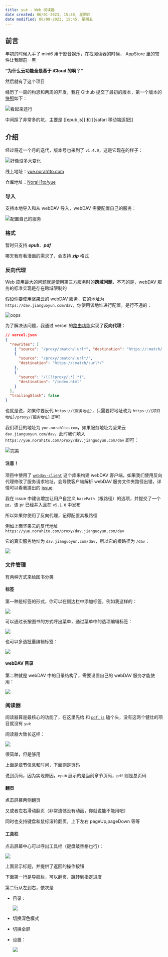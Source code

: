 ```yaml
---
title: yuè - Web 阅读器
date created: 06/01-2023, 15:38, 星期四
date modified: 06/09-2023, 15:45, 星期五
---
```


## 前言

年初的时候入手了 mini6 用于影音娱乐，在找阅读器的时候， AppStore 里的软件让我眼前一黑

**“为什么云功能全是基于 iCloud 的啊？”**

然后就有了这个项目

经历了一周的构思和两周的开发，我在 Github 提交了最初的版本，第一个版本的[快照](https://yue-7ifx3kij1-norah1to.vercel.app)如下：

![看起来还行](https://vercel-proxy.norah1to.com/proxy/raw.githubusercontent.com/NoraH1to/cdn/master/img/20230601155432.png)

中间踩了非常多的坑，主要是 [[epub.js]] 和 [[safari 移动端适配]]
## 介绍

经过将近一个月的迭代，版本号也来到了 `v1.4.0`，这是它现在的样子：

![好像没多大变化](https://vercel-proxy.norah1to.com/proxy/raw.githubusercontent.com/NoraH1to/cdn/master/img/20230601160459.png)

线上地址：[yue.norah1to.com](https://yue.norah1to.com)

仓库地址：[NoraH1to/yue](https://github.com/NoraH1to/yue)

### 导入

支持本地导入和从 webDAV 导入，webDAV 需要配置自己的服务：

![配置自己的服务](https://vercel-proxy.norah1to.com/proxy/raw.githubusercontent.com/NoraH1to/cdn/master/img/20230601164325.png)

### 格式

暂时只支持 **_epub_**、**_pdf_**

哪天我有看漫画的需求了，会支持 **_zip_** 格式

### 反向代理

Web 应用最大的问题就是使用第三方服务时的**跨域问题**，不巧的是，webDAV 服务的标准实现是存在跨域限制的

假设你要使用坚果云的 webDAV 服务，它的地址为 `https://dav.jianguoyun.com/dav`，你使用该地址进行配置，是行不通的：

![oops](https://vercel-proxy.norah1to.com/proxy/raw.githubusercontent.com/NoraH1to/cdn/master/img/20230601165043.png)

为了解决该问题，我通过 vercel 的[路由功能](https://vercel.com/docs/concepts/projects/project-configuration#rewrites)实现了**反向代理**：

```json
// vercel.json
{
  "rewrites": [
    { "source": "/proxy/:match/:url*", "destination": "https://:match/:url*" },
    {
      "source": "/proxy/:match/:url*/",
      "destination": "https://:match/:url*/"
    },
    {
      "source": "/((?!proxy/.*).*)",
      "destination": "/index.html"
    }
  ],
  "trailingSlash": false
}
```

也就是说，如果你要反代 `https://{服务地址}`，只需要将地址改为 `https://{项目地址}/proxy/{服务地址}` 即可

我们项目的地址为 `yue.norah1to.com`，如果服务地址为坚果云 `dav.jianguoyun.com/dav`，此时我们填入 `https://yue.norah1to.com/proxy/dav.jianguoyun.com/dav` 即可：

![完美](https://vercel-proxy.norah1to.com/proxy/raw.githubusercontent.com/NoraH1to/cdn/master/img/20230601165448.png)

#### 注意！

项目中使用了 [`webdav-client`](https://github.com/perry-mitchell/webdav-client) 这个库来构建 webDAV 客户端，如果我们使用反向代理修改了服务请求地址，会导致客户端解析 webDAV 服务文件夹路径出错，详情可以看我提出的 [issue](https://github.com/perry-mitchell/webdav-client/issues/342)

我在 issue 中建议增加让用户自定义 `basePath`（根路径）的选项，并提交了一个 [pr](https://github.com/perry-mitchell/webdav-client/pull/343)，该 pr 已经并入且在 `v5.1.0` 中发布

所以如果你使用了反向代理，记得配置其根路径

例如上面坚果云的反代地址 `https://yue.norah1to.com/proxy/dav.jianguoyun.com/dav`

它的真实服务地址为 `dav.jianguoyun.com/dav`，所以它的根路径为 `/dav`：

![](https://vercel-proxy.norah1to.com/proxy/raw.githubusercontent.com/NoraH1to/cdn/master/img/20230601202358.png)

### 文件管理

有两种方式来给图书分类

#### 标签

第一种是标签的形式，你可以在侧边栏中添加标签，例如我这样的：

![](https://vercel-proxy.norah1to.com/proxy/raw.githubusercontent.com/NoraH1to/cdn/master/img/C1F9CAA2BCF8DD1FBB9FB1660E255FB5.png)

可以通过长按图书的方式呼出菜单，通过菜单中的选项编辑标签：

![](https://vercel-proxy.norah1to.com/proxy/raw.githubusercontent.com/NoraH1to/cdn/master/img/66BD01EF1D24B039138A2E5BBDA5A6FF.png)

也可以多选批量编辑标签：

![](https://vercel-proxy.norah1to.com/proxy/raw.githubusercontent.com/NoraH1to/cdn/master/img/DA4265821A2CC88082E0D68A771638D0.png)

#### webDAV 目录

第二种就是 webDAV 中的目录结构了，需要设置自己的 webDAV 服务才能使用：

![](https://vercel-proxy.norah1to.com/proxy/raw.githubusercontent.com/NoraH1to/cdn/master/img/20230601170730.png)

### 阅读器

阅读器算是最核心的功能了，在这里先给 和 [`pdf.js`](https://github.com/mozilla/pdf.js) 磕个头，没有这两个健壮的项目就没有 `yuè`

阅读器大致长这样：

![](https://vercel-proxy.norah1to.com/proxy/raw.githubusercontent.com/NoraH1to/cdn/master/img/20230601171104.png)

很简单，但是够用

上面是章节信息和时间，下面则是页码

说到页码，因为实现原因，`epub` 展示的是当前章节页码，`pdf` 则是总页码

#### 翻页

点击屏幕两侧翻页

又或者左右滑动翻页（非常遗憾没有动画，你就说能不能用吧）

同时也支持键盘和鼠标滚轮翻页，上下左右 pageUp,pageDown 等等

#### 工具栏

点击屏幕中心可以呼出工具栏（键盘敲空格也行）：

![](https://vercel-proxy.norah1to.com/proxy/raw.githubusercontent.com/NoraH1to/cdn/master/img/20230601171953.png)

上面显示标题，并提供了返回的操作按钮

下面第一行是导航栏，可以翻页、跳转到指定进度

第二行从左到右，依次是

- 目录：

  ![](https://vercel-proxy.norah1to.com/proxy/raw.githubusercontent.com/NoraH1to/cdn/master/img/20230601172148.png)

- 切换深色模式

- 切换全屏

- 设置：

  ![](https://vercel-proxy.norah1to.com/proxy/raw.githubusercontent.com/NoraH1to/cdn/master/img/20230601172238.png)
